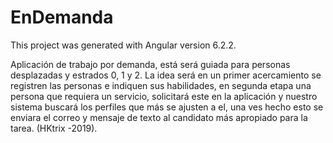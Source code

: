 # EnDemanda

This project was generated with Angular version 6.2.2.

Aplicación de trabajo por demanda, está será guiada para personas desplazadas y estrados 0, 1 y 2. La idea será en un primer acercamiento se registren las personas e indiquen sus habilidades, en segunda etapa   una persona que requiera un servicio, solicitará este en la aplicación y nuestro sistema buscará los perfiles que más se ajusten a el, una ves hecho esto se enviara el correo y mensaje de texto al candidato más apropiado para la tarea. (HKtrix -2019).
